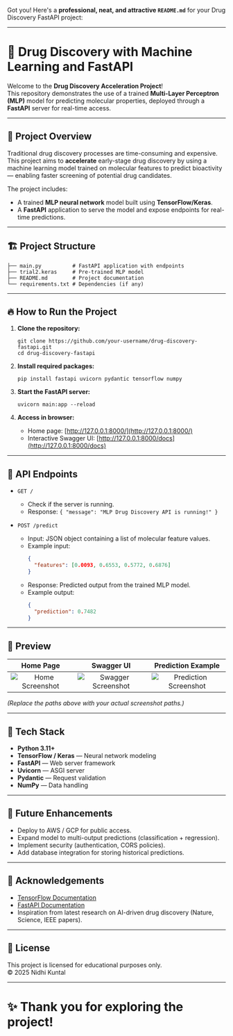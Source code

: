 Got you! Here's a **professional, neat, and attractive `README.md`** for your Drug Discovery FastAPI project:

---

# 🚀 Drug Discovery with Machine Learning and FastAPI

Welcome to the **Drug Discovery Acceleration Project**!  
This repository demonstrates the use of a trained **Multi-Layer Perceptron (MLP)** model for predicting molecular properties, deployed through a **FastAPI** server for real-time access.

---

## 🧠 Project Overview

Traditional drug discovery processes are time-consuming and expensive.  
This project aims to **accelerate** early-stage drug discovery by using a machine learning model trained on molecular features to predict bioactivity — enabling faster screening of potential drug candidates.

The project includes:
- A trained **MLP neural network** model built using **TensorFlow/Keras**.
- A **FastAPI** application to serve the model and expose endpoints for real-time predictions.

---

## 🏗️ Project Structure

```
├── main.py          # FastAPI application with endpoints
├── trial2.keras     # Pre-trained MLP model
├── README.md        # Project documentation
└── requirements.txt # Dependencies (if any)
```

---

## 🔥 How to Run the Project

1. **Clone the repository:**
   ```
   git clone https://github.com/your-username/drug-discovery-fastapi.git
   cd drug-discovery-fastapi
   ```

2. **Install required packages:**
   ```
   pip install fastapi uvicorn pydantic tensorflow numpy
   ```

3. **Start the FastAPI server:**
   ```
   uvicorn main:app --reload
   ```

4. **Access in browser:**
   - Home page: [http://127.0.0.1:8000/](http://127.0.0.1:8000/)
   - Interactive Swagger UI: [http://127.0.0.1:8000/docs](http://127.0.0.1:8000/docs)

---

## 🌟 API Endpoints

- `GET /`
  - Check if the server is running.
  - Response: `{ "message": "MLP Drug Discovery API is running!" }`
  
- `POST /predict`
  - Input: JSON object containing a list of molecular feature values.
  - Example input:
    ```json
    {
      "features": [0.0093, 0.6553, 0.5772, 0.6876]
    }
    ```
  - Response: Predicted output from the trained MLP model.
  - Example output:
    ```json
    {
      "prediction": 0.7482
    }
    ```

---

## 📸 Preview

| Home Page | Swagger UI | Prediction Example |
|:---------:|:----------:|:------------------:|
| ![Home Screenshot](attachments/fastapi_home.png) | ![Swagger Screenshot](attachments/swagger_ui.png) | ![Prediction Screenshot](attachments/predict_output.png) |

*(Replace the paths above with your actual screenshot paths.)*

---

## 🧩 Tech Stack

- **Python 3.11+**
- **TensorFlow / Keras** — Neural network modeling
- **FastAPI** — Web server framework
- **Uvicorn** — ASGI server
- **Pydantic** — Request validation
- **NumPy** — Data handling

---

## 🚀 Future Enhancements

- Deploy to AWS / GCP for public access.
- Expand model to multi-output predictions (classification + regression).
- Implement security (authentication, CORS policies).
- Add database integration for storing historical predictions.

---

## 🙌 Acknowledgements

- [TensorFlow Documentation](https://www.tensorflow.org/)
- [FastAPI Documentation](https://fastapi.tiangolo.com/)
- Inspiration from latest research on AI-driven drug discovery (Nature, Science, IEEE papers).

---

## 📜 License

This project is licensed for educational purposes only.  
© 2025 Nidhi Kuntal

---

# ✨ Thank you for exploring the project!
